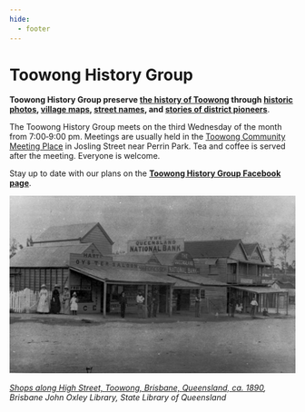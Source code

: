 ```yaml
---
hide:
  - footer
---
```


# Toowong History Group

**Toowong History Group preserve [the history of Toowong](history.md) through [historic photos](photos.md), [village maps](maps,md), [street names](streets.md), and [stories of district pioneers](books.md)**.

The Toowong History Group meets on the third Wednesday of the month from 7:00‑9:00 pm. Meetings are usually held in the [Toowong Community Meeting Place](https://www.brisbane.qld.gov.au/things-to-see-and-do/council-venues-and-precincts/community-halls-and-facilities/toowong-community-meeting-place) in Josling Street near Perrin Park. Tea and coffee is served after the meeting. Everyone is welcome.

Stay up to date with our plans on the **[Toowong History Group Facebook page](https://www.facebook.com/toowonghistorygroup/)**.


![Shops along High Street, Toowong, Brisbane, Queensland, ca. 1890](assets/photos/toowong-high-street-shops.jpg)

*[Shops along High Street, Toowong, Brisbane, Queensland, ca. 1890](http://onesearch.slq.qld.gov.au/permalink/f/1upgmng/slq_alma21256972890002061), Brisbane John Oxley Library, State Library of Queensland*